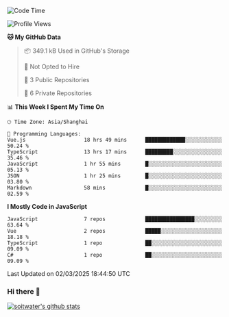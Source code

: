<!--START_SECTION:waka-->
![Code Time](http://img.shields.io/badge/Code%20Time-4%2C688%20hrs-blue)

![Profile Views](http://img.shields.io/badge/Profile%20Views-0-blue)

**🐱 My GitHub Data** 

> 📦 349.1 kB Used in GitHub's Storage 
 > 
> 🚫 Not Opted to Hire
 > 
> 📜 3 Public Repositories 
 > 
> 🔑 6 Private Repositories 
 > 
📊 **This Week I Spent My Time On** 

```text
🕑︎ Time Zone: Asia/Shanghai

💬 Programming Languages: 
Vue.js                   18 hrs 49 mins      █████████████░░░░░░░░░░░░   50.24 % 
TypeScript               13 hrs 17 mins      █████████░░░░░░░░░░░░░░░░   35.46 % 
JavaScript               1 hr 55 mins        █░░░░░░░░░░░░░░░░░░░░░░░░   05.13 % 
JSON                     1 hr 25 mins        █░░░░░░░░░░░░░░░░░░░░░░░░   03.80 % 
Markdown                 58 mins             █░░░░░░░░░░░░░░░░░░░░░░░░   02.59 % 
```

**I Mostly Code in JavaScript** 

```text
JavaScript               7 repos             ████████████████░░░░░░░░░   63.64 % 
Vue                      2 repos             █████░░░░░░░░░░░░░░░░░░░░   18.18 % 
TypeScript               1 repo              ██░░░░░░░░░░░░░░░░░░░░░░░   09.09 % 
C#                       1 repo              ██░░░░░░░░░░░░░░░░░░░░░░░   09.09 % 
```




 Last Updated on 02/03/2025 18:44:50 UTC
<!--END_SECTION:waka-->

### Hi there 👋
[![soitwater's github stats](https://github-readme-stats.vercel.app/api?username=soitwater)](https://github.com/soitwater/github-readme-stats)
